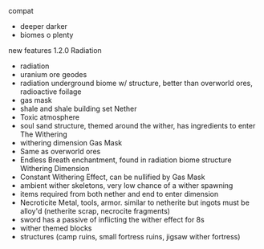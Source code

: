 compat
 - deeper darker
 - biomes o plenty

new features 1.2.0
Radiation
 - radiation
 - uranium ore geodes
 - radiation underground biome w/ structure, better than overworld ores, radioactive foilage
 - gas mask
 - shale and shale building set
Nether
 - Toxic atmosphere
 - soul sand structure, themed around the wither, has ingredients to enter The Withering
 - withering dimension
Gas Mask 
 - Same as overworld ores
 - Endless Breath enchantment, found in radiation biome structure
Withering Dimension
 - Constant Withering Effect, can be nullified by Gas Mask
 - ambient wither skeletons, very low chance of a wither spawning
 - items required from both nether and end to enter dimension
 - Necroticite Metal, tools, armor. similar to netherite but ingots must be alloy'd (netherite scrap, necrocite fragments)
 - sword has a passive of inflicting the wither effect for 8s
 - wither themed blocks
 - structures (camp ruins, small fortress ruins, jigsaw wither fortress)